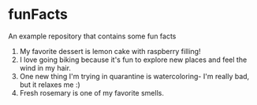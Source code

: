 # funFacts
An example repository that contains some fun facts

1. My favorite dessert is lemon cake with raspberry filling!
2. I love going biking because it's fun to explore new places and feel the wind in my hair. 
3. One new thing I'm trying in quarantine is watercoloring- I'm really bad, but it relaxes me :)
4. Fresh rosemary is one of my favorite smells.
